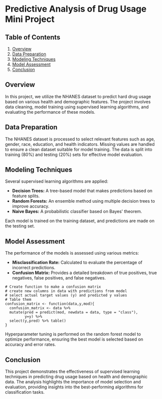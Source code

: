 # Predictive Analysis of Drug Usage Mini Project   
 
## Table of Contents 
1. [Overview](#overview)
2. [Data Preparation](#data-preparation)
3. [Modeling Techniques](#modeling-techniques)
4. [Model Assessment](#model-assessment)  
5. [Conclusion](#conclusion)

## Overview
In this project, we utilize the NHANES dataset to predict hard drug usage based on various health and demographic features. The project involves data cleaning, model training using supervised learning algorithms, and evaluating the performance of these models.

## Data Preparation
The NHANES dataset is processed to select relevant features such as age, gender, race, education, and health indicators. Missing values are handled to ensure a clean dataset suitable for model training. The data is split into training (80%) and testing (20%) sets for effective model evaluation.

## Modeling Techniques
Several supervised learning algorithms are applied:
- **Decision Trees:** A tree-based model that makes predictions based on feature splits.
- **Random Forests:** An ensemble method using multiple decision trees to improve accuracy.
- **Naive Bayes:** A probabilistic classifier based on Bayes' theorem.

Each model is trained on the training dataset, and predictions are made on the testing set.

## Model Assessment
The performance of the models is assessed using various metrics:
- **Misclassification Rate:** Calculated to evaluate the percentage of incorrect predictions.
- **Confusion Matrix:** Provides a detailed breakdown of true positives, true negatives, false positives, and false negatives.
```
# Create function to make a confusion matrix 
# create new columns in data with predictions from model
# select actual target values (y) and predicted y values
# Table them
confusion_matrix <- function(data,y,mod){
  confusion_matrix <- data %>% 
  mutate(pred = predict(mod, newdata = data, type = "class"),
         y=y) %>%
  select(y,pred) %>% table()
}
```

Hyperparameter tuning is performed on the random forest model to optimize performance, ensuring the best model is selected based on accuracy and error rates.

## Conclusion
This project demonstrates the effectiveness of supervised learning techniques in predicting drug usage based on health and demographic data. The analysis highlights the importance of model selection and evaluation, providing insights into the best-performing algorithms for classification tasks.
